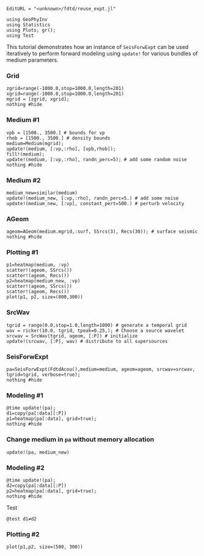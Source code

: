 ```@meta
EditURL = "<unknown>/fdtd/reuse_expt.jl"
```

```@example reuse_expt
using GeoPhyInv
using Statistics
using Plots; gr();
using Test
```

This tutorial demonstrates how an instance of `SeisForwExpt` can be used iteratively
to perform forward modeling using `update!` for
various bundles of medium parameters.

### Grid

```@example reuse_expt
zgrid=range(-1000.0,stop=1000.0,length=201)
xgrid=range(-1000.0,stop=1000.0,length=201)
mgrid = [zgrid, xgrid];
nothing #hide
```

### Medium #1

```@example reuse_expt
vpb = [1500., 3500.] # bounds for vp
rhob = [1500., 3500.] # density bounds
medium=Medium(mgrid);
update!(medium, [:vp,:rho], [vpb,rhob]);
fill!(medium);
update!(medium, [:vp,:rho], randn_perc=5); # add some random noise
nothing #hide
```

### Medium #2

```@example reuse_expt
medium_new=similar(medium)
update!(medium_new, [:vp,:rho], randn_perc=5.) # add some noise
update!(medium_new, [:vp], constant_pert=500.) # perturb velocity
```

### AGeom

```@example reuse_expt
ageom=AGeom(medium.mgrid,:surf, SSrcs(3), Recs(30)); # surface seismic
nothing #hide
```

### Plotting #1

```@example reuse_expt
p1=heatmap(medium, :vp)
scatter!(ageom, SSrcs())
scatter!(ageom, Recs())
p2=heatmap(medium_new, :vp)
scatter!(ageom, SSrcs())
scatter!(ageom, Recs())
plot(p1, p2, size=(800,300))
```

### SrcWav

```@example reuse_expt
tgrid = range(0.0,stop=1.0,length=1000) # generate a temporal grid
wav = ricker(10.0, tgrid, tpeak=0.25,); # Choose a source wavelet
srcwav = SrcWav(tgrid, ageom, [:P]) # initialize
update!(srcwav, [:P], wav) # distribute to all supersources
```

### SeisForwExpt

```@example reuse_expt
pa=SeisForwExpt(FdtdAcou(),medium=medium, ageom=ageom, srcwav=srcwav, tgrid=tgrid, verbose=true);
nothing #hide
```

### Modeling #1

```@example reuse_expt
@time update!(pa);
d1=copy(pa[:data][:P])
p1=heatmap(pa[:data], grid=true);
nothing #hide
```

### Change medium in `pa` without memory allocation

```@example reuse_expt
update!(pa, medium_new)
```

### Modeling #2

```@example reuse_expt
@time update!(pa);
d2=copy(pa[:data][:P])
p2=heatmap(pa[:data], grid=true);
nothing #hide
```

Test

```@example reuse_expt
@test d1≠d2
```

### Plotting #2

```@example reuse_expt
plot(p1,p2, size=(500, 300))
```

